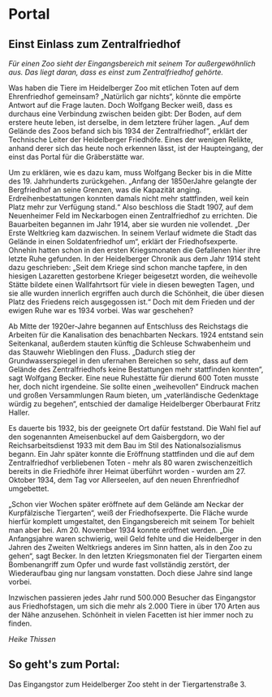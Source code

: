 # Portal

## Einst Einlass zum Zentralfriedhof

*Für einen Zoo sieht der Eingangsbereich mit seinem Tor außergewöhnlich aus. Das liegt daran, dass es einst zum Zentralfriedhof gehörte.*

Was haben die Tiere im Heidelberger Zoo mit etlichen Toten auf dem Ehrenfriedhof gemeinsam? „Natürlich gar nichts“, könnte die empörte Antwort auf die Frage lauten. Doch Wolfgang Becker weiß, dass es durchaus eine Verbindung zwischen beiden gibt: Der Boden, auf dem erstere heute leben, ist derselbe, in dem letztere früher lagen. „Auf dem Gelände des Zoos befand sich bis 1934 der Zentralfriedhof“, erklärt der Technische Leiter der Heidelberger Friedhöfe. Eines der wenigen Relikte, anhand derer sich das heute noch erkennen lässt, ist der Haupteingang, der einst das Portal für die Gräberstätte war.

Um zu erklären, wie es dazu kam, muss Wolfgang Becker bis in die Mitte des 19. Jahrhunderts zurückgehen. „Anfang der 1850erJahre gelangte der Bergfriedhof an seine Grenzen, was die Kapazität anging. Erdreihenbestattungen konnten damals nicht mehr stattfinden, weil kein Platz mehr zur Verfügung stand.“ Also beschloss die Stadt 1907, auf dem Neuenheimer Feld im Neckarbogen einen Zentralfriedhof zu errichten. Die Bauarbeiten begannen im Jahr 1914, aber sie wurden nie vollendet. „Der Erste Weltkrieg kam dazwischen. In seinem Verlauf widmete die Stadt das Gelände in einen Soldatenfriedhof um“, erklärt der Friedhofsexperte. Ohnehin hatten schon in den ersten Kriegsmonaten die Gefallenen hier ihre letzte Ruhe gefunden. In der Heidelberger Chronik aus dem Jahr 1914 steht dazu geschrieben: „Seit dem Kriege sind schon manche tapfere, in den hiesigen Lazaretten gestorbene Krieger beigesetzt worden, die weihevolle Stätte bildete einen Wallfahrtsort für viele in diesen bewegten Tagen, und sie alle wurden innerlich ergriffen auch durch die Schönheit, die über diesen Platz des Friedens reich ausgegossen ist.“ Doch mit dem Frieden und der ewigen Ruhe war es 1934 vorbei. Was war geschehen?

Ab Mitte der 1920er-Jahre begannen auf Entschluss des Reichstags die Arbeiten für die Kanalisation des benachbarten Neckars. 1924 entstand sein Seitenkanal, außerdem stauten künftig die Schleuse Schwabenheim und das Stauwehr Wieblingen den Fluss. „Dadurch stieg der Grundwasserspiegel in den ufernahen Bereichen so sehr, dass auf dem Gelände des Zentralfriedhofs keine Bestattungen mehr stattfinden konnten“, sagt Wolfgang Becker. Eine neue Ruhestätte für dierund 600 Toten musste her, doch nicht irgendeine. Sie sollte einen „weihevollen“ Eindruck machen und großen Versammlungen Raum bieten, um „vaterländische Gedenktage würdig zu begehen“, entschied der damalige Heidelberger Oberbaurat Fritz Haller.

Es dauerte bis 1932, bis der geeignete Ort dafür feststand. Die Wahl fiel auf den sogenannten Ameisenbuckel auf dem Gaisbergdorn, wo der Reichsarbeitsdienst 1933 mit dem Bau im Stil des Nationalsozialismus begann. Ein Jahr später konnte die Eröffnung stattfinden und die auf dem Zentralfriedhof verbliebenen Toten - mehr als 80 waren zwischenzeitlich bereits in die Friedhöfe ihrer Heimat überführt worden - wurden am 27. Oktober 1934, dem Tag vor Allerseelen, auf den neuen Ehrenfriedhof umgebettet.

„Schon vier Wochen später eröffnete auf dem Gelände am Neckar der Kurpfälzische Tiergarten“, weiß der Friedhofsexperte. Die Fläche wurde hierfür komplett umgestaltet, den Eingangsbereich mit seinem Tor behielt man aber bei. Am 20. November 1934 konnte eröffnet werden. „Die Anfangsjahre waren schwierig, weil Geld fehlte und die Heidelberger in den Jahren des Zweiten Weltkriegs anderes im Sinn hatten, als in den Zoo zu gehen“, sagt Becker. In den letzten Kriegsmonaten fiel der Tiergarten einem Bombenangriff zum Opfer und wurde fast vollständig zerstört, der Wiederaufbau ging nur langsam vonstatten. Doch diese Jahre sind lange vorbei.

Inzwischen passieren jedes Jahr rund 500.000 Besucher das Eingangstor aus Friedhofstagen, um sich die mehr als 2.000 Tiere in über 170 Arten aus der Nähe anzusehen. Schönheit in vielen Facetten ist hier immer noch zu finden.

*Heike Thissen*

## So geht's zum Portal:

Das Eingangstor zum Heidelberger Zoo steht in der Tiergartenstraße 3. 